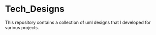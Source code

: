 # Tech_Designs
This repository contains a collection of uml designs that I developed for various projects.
